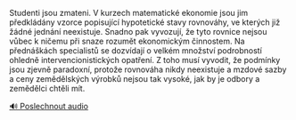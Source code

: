 
Studenti jsou zmateni. V kurzech matematické ekonomie jsou jim předkládány vzorce popisující hypotetické stavy rovnováhy, ve kterých již žádné jednání neexistuje. Snadno pak vyvozují, že tyto rovnice nejsou vůbec k ničemu při snaze rozumět ekonomickým činnostem. Na přednáškách specialistů se dozvídají o velkém množství podrobností ohledně intervencionistických opatření. Z toho musí vyvodit, že podmínky jsou zjevně paradoxní, protože rovnováha nikdy neexistuje a mzdové sazby a ceny zemědělských výrobků nejsou tak vysoké, jak by je odbory a zemědělci chtěli mít.

[🔊 Poslechnout audio](/data/7-paragraphs/audio/chapter_169/para_008-Studenti-jsou-zmateni-V-kurzech-matematick-ekono.mp3)
